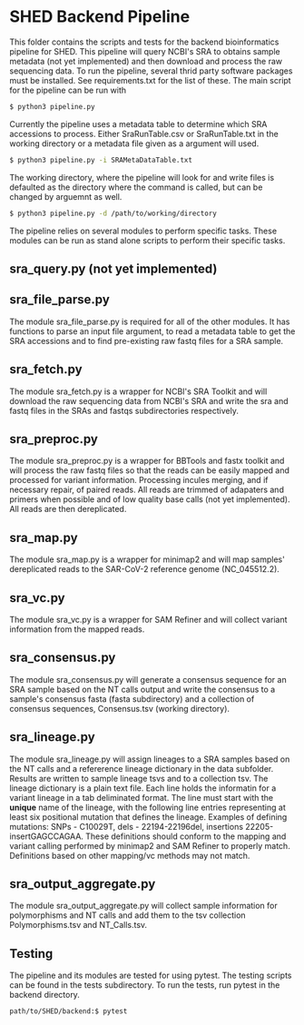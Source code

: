 # SHED Backend Pipeline

This folder contains the scripts and tests for the backend bioinformatics pipeline for SHED.  This pipeline will query NCBI's SRA to obtains sample metadata (not yet implemented) and then download and process the raw sequencing data.  To run the pipeline, several thrid party software packages must be installed.  See requirements.txt for the list of these.  The main script for the pipeline can be run with
```bash
$ python3 pipeline.py
```
Currently the pipeline uses a metadata table to determine which SRA accessions to process.  Either SraRunTable.csv or SraRunTable.txt in the working directory or a metadata file given as a argument will used.
```bash
$ python3 pipeline.py -i SRAMetaDataTable.txt
```
The working directory, where the pipeline will look for and write files is defaulted as the directory where the command is called, but can be changed by arguemnt as well.
```bash
$ python3 pipeline.py -d /path/to/working/directory
```
The pipeline relies on several modules to perform specific tasks.  These modules can be run as stand alone scripts to perform their specific tasks.

## sra_query.py (not yet implemented)

## sra_file_parse.py

The module sra_file_parse.py is required for all of the other modules.  It has functions to parse an input file argument, to read a metadata table to get the SRA accessions and to find pre-existing raw fastq files for a SRA sample.

## sra_fetch.py

The module sra_fetch.py is a wrapper for NCBI's SRA Toolkit and will download the raw sequencing data from NCBI's SRA and write the sra and fastq files in the SRAs and fastqs subdirectories respectively.

## sra_preproc.py

The module sra_preproc.py is a wrapper for BBTools and fastx toolkit and will process the raw fastq files so that the reads can be easily mapped and processed for variant information.  Processing incules merging, and if necessary repair, of paired reads.  All reads are trimmed of adapaters and primers when possible and of low quality base calls (not yet implemented).  All reads are then dereplicated.

## sra_map.py

The module sra_map.py is a wrapper for minimap2 and will map samples' dereplicated reads to the SAR-CoV-2 reference genome (NC_045512.2).

## sra_vc.py

The module sra_vc.py is a wrapper for SAM Refiner and will collect variant information from the mapped reads.

## sra_consensus.py

The module sra_consensus.py will generate a consensus sequence for an SRA sample based on the NT calls output and write the consensus to a sample's consensus fasta (fasta subdirectory) and a collection of consensus sequences, Consensus.tsv (working directory).

## sra_lineage.py

The module sra_lineage.py will assign lineages to a SRA samples based on the NT calls and a refererence lineage dictionary in the data subfolder.  Results are written to sample lineage tsvs and to a collection tsv.  The lineage dictionary is a plain text file.  Each line holds the informatin for a variant lineage in a tab deliminated format.  The line must start with the __unique__ name of the lineage, with the following line entries representing at least six positional mutation that defines the lineage.  Examples of defining mutations: SNPs - C10029T, dels - 22194-22196del, insertions 22205-insertGAGCCAGAA.  These definitions should conform to the mapping and variant calling performed by minimap2 and SAM Refiner to properly match.   Definitions based on other mapping/vc methods may not match.

## sra_output_aggregate.py

The module sra_output_aggregate.py will collect sample information for polymorphisms and NT calls and add them to the tsv collection Polymorphisms.tsv and NT_Calls.tsv.


## Testing

The pipeline and its modules are tested for using pytest.  The testing scripts can be found in the tests subdirectory.  To run the tests, run pytest in the backend directory.

```bash
path/to/SHED/backend:$ pytest
```
